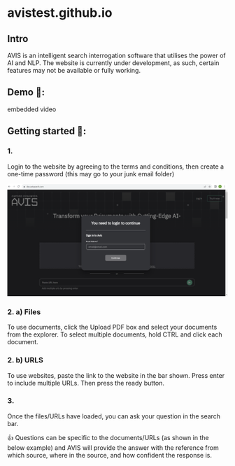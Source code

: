 # avistest.github.io

## Intro
AVIS is an intelligent search interrogation software that utilises the power of AI and NLP.
The website is currently under development, as such, certain features may not be available or fully working.

## Demo 🎥:

embedded video

## Getting started 🚀:
### 1. 
Login to the website by agreeing to the terms and conditions, then create a one-time password (this may go to your junk email folder)

![Screenshot of login screen.](images/login.png)

### 2. a) Files
   To use documents, click the Upload PDF box and select your documents from the explorer. To select multiple documents, hold CTRL and click each document.
   
### 2. b) URLS
   To use websites, paste the link to the website in the bar shown. Press enter to include multiple URLs. Then press the ready button.

### 3. 
Once the files/URLs have loaded, you can ask your question in the search bar.

   :+1: Questions can be specific to the documents/URLs (as shown in the below example) and AVIS will provide the answer with the reference from which source, where in the source, and how confident the response is.
